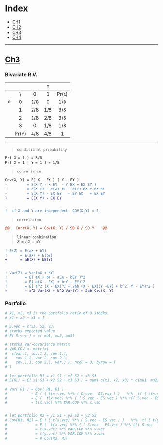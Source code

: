 <h1 id="index.top"> Index </h1>

* [CH1](https://github.com/JoshXie0809/myNotes/blob/main/note/note_003_financial_computing_mid1_ch1.md#ch1)
* [CH2](https://github.com/JoshXie0809/myNotes/blob/main/note/note_004_financial_computing_mid1_ch2.md#ch2)
* [CH3](#ch3)
* [CH4](https://github.com/JoshXie0809/myNotes/blob/main/note/note_006_financial_computing_mid1_ch4.md#ch4)

---
[<h3 id="ch3">Ch3</h3>](#index.top)
---

### Bivariate R.V.

|     |       |       |   `Y`    |         |
|:---:|:-----:|:-----:|:--------:|:-------:|
|     |  \    |    0  |    1     | Pr(`X`) |
|`X`  |  0    |  1/8  |    0     |  1/8    |
|     |  1    |  2/8  |   1/8    |  3/8    |
|     |  2    |  1/8  |   2/8    |  3/8    |
|     |  3    |    0  |   1/8    |  1/8    |
|     |Pr(`Y`)|   4/8 |   4/8    |  1      |

---

> `conditional probability`
>  
```diff
Pr( X = 1 ) = 3/8 
Pr( X = 1 | Y = 1 ) = 1/8 
```
> 
> `convariance`
```diff
Cov(X, Y) = E( X - EX ) ( Y - EY )
-         = E(X Y - X EY  - Y EX + EX EY ) 
-         = E(X Y) - E(X) EY - E(Y) EX + EX EY
-         = E(X Y) - EX EY   - EY EX   + EX EY
+         = E(X Y) - EX EY


!  if X and Y are independent. COV(X,Y) = 0
```

> `correlation`
> 
```diff
@@   Corr(X, Y) = Cov(X, Y) / SD X / SD Y    @@
```


>**`linear conbination`** \
> **Z** = aX + bY
> 
```diff
! E(Z) = E(aX + bY)
!      = E(aX) + E(bY)
+      = aE(X) + bE(Y)


! Var(Z) = Var(aX + bY)
!        = E( aX + bY - aEX - bEY )^2
!        = E( a(X - EX) + b(Y - EY)^2
!        = E[ a^2 (X - EX)^2 + 2ab (X - EX)(Y -EY) + b^2 (Y - EY)^2 ]
+        = a^2 Var(X) + b^2 Var(Y) + 2ab Cov(X, Y)

```

### Portfolio

```r
# x1, x2, x3 is the portfolio ratio of 3 stocks
# x1 + x2 + x3 = 1

# S.vec = c(S1, S2, S3)
# stocks expected value
# E( S.vec ) = c( mu1, mu2, mu3)

# stocks var-covariance matrix
# VAR.COV <- matrix(
#  c(var.1, cov.1.2, cov.1.3,
#    cov.1.2, var.2, cov.2.3,
#    cov.1.3, cov.2.3, var.3 ), ncol = 3, byrow = T
# )

# let portfolio R1 = x1 S1 + x2 S2 + x3 S3
# E(R1) = E( x1 S1 + x2 S2 + x3 S3 ) = sum( c(x1, x2, x3) * c(mu1, mu2, mu3) )

# Var( R1 ) = Cov( R1, R1 )
#           = E ( { t(x.vec) %*% ( S.vec - ES.vec ) }   %*%  t( { t(x.vec) %*% ( S.vec - ES.vec ) } )
#           = E (  t(x.vec) %*% { ( S.vec - ES.vec ) %*% t(( S.vec - ES.vec ))  } %*% x.vec )
#           = t(x.vec) %*% VAR.COV %*% x.vec 


# let portfolio R2 = y1 S1 + y2 S2 + y3 S3
# Cov(R1, R2) = E ( { t(x.vec) %*% ( S.vec - ES.vec ) }   %*%  t( { t(y.vec) %*% ( S.vec - ES.vec ) } )
#             = E (  t(x.vec) %*% { ( S.vec - ES.vec ) %*% t(( S.vec - ES.vec ))  } %*% y.vec )
#             = t(x.vec) %*% VAR.COV %*% y.vec
#             = t(y.vec) %*% VAR.COV %*% x.vec
#             = # Cov(R2, R1)
```














